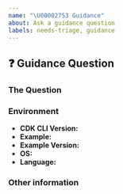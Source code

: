 ```yaml
---
name: "\U00002753 Guidance"
about: Ask a guidance question
labels: needs-triage, guidance
---
```


## :question: Guidance Question

<!--
⚠️ Important Information
Please make sure you have gone through the [existing questions][1] before filing
a new issue! If your question was already asked, but the answer does not satisfy
your curiosity, prefer re-opening the existing issue to ask for further
clarification, instead of filing a new issue.

[1]: https://github.com/aws-samples/aws-cdk-examples/issues?utf8=✓&q=is%3Aissue+label%3Aguidance
-->

### The Question
<!--
Ask your question here. Include any details relevant. Make sure you are not
falling prey to the [X/Y problem][2]!

[2]: http://xyproblem.info
-->

### Environment

  - **CDK CLI Version:** <!-- Output of `cdk version` -->
  - **Example:** <!-- Name of the example in question -->
  - **Example Version:** <!-- Version of the example in question -->
  - **OS:** <!-- [all | Windows 10 | OSX Mojave | Ubuntu | etc... ] -->
  - **Language:** <!-- [all | TypeScript | Java | Python ] etc... ] -->


### Other information 
<!-- e.g. detailed explanation, stacktraces, related issues, suggestions how to fix, links for us to have context, eg. associated pull-request, stackoverflow, gitter, etc -->
